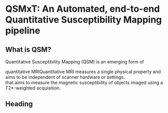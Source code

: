 # QSMxT: An Automated, end-to-end Quantitative Susceptibility Mapping pipeline

## What is QSM?

Quantitative Susceptibility Mapping (QSM) is an emerging form of <div class="tooltip">quantitative MRI<span class="tooltiptext">Quantitative MRI measures a single physical property and aims to be independent of scanner hardware or settings.</span></div> that aims to measure the magnetic susceptibility of objects imaged using a T2*-weighted acquisition. 

## Heading

